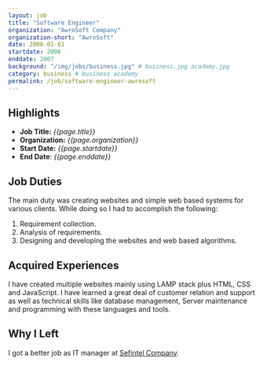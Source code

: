```yaml
---
layout: job
title: "Software Engineer"
organization: "AwroSoft Company"
organization-short: "AwroSoft"
date: 2006-01-01
startdate: 2006
enddate: 2007
background: "/img/jobs/business.jpg" # business.jpg academy.jpg
category: business # business academy
permalink: /job/software-engineer-awrosoft
---
```


## Highlights

- **Job Title:** _{{page.title}}_
- **Organization:** _{{page.organization}}_
- **Start Date:** _{{page.startdate}}_
- **End Date**: _{{page.enddate}}_

## Job Duties

The main duty was creating websites and simple web based systems for various clients. While doing so I had to accomplish the following:

1. Requirement collection.
1. Analysis of requirements.
1. Designing and developing the websites and web based algorithms.

## Acquired Experiences

I have created multiple websites mainly using LAMP stack plus HTML, CSS and JavaScript. I have learned a great deal of customer relation and support as well as technical skills like database management, Server maintenance and programming with these languages and tools.

## Why I Left

I got a better job as IT manager at [Sefintel Company](/jobs/it-manager).
